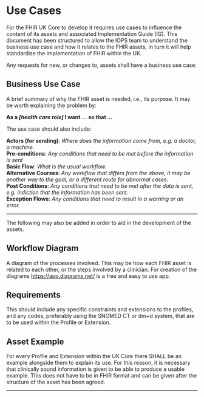 # Use Cases

For the FHIR UK Core to develop it requires use cases to influence the content of its assets and associated Implementation Guide (IG).  This document has been structured to allow the IOPS team to understand the business use case and how it relates to the FHIR assets, in turn it will help standardise the implementation of FHIR within the UK. 

Any requests for new, or changes to, assets shall have a business use case:

## Business Use Case
A brief summary of why the FHIR asset is needed, i.e., its purpose. It may be worth explaining the problem by:

**As a ***[health care role]*** I want *...* so that *...***

The use case should also include:

**Actors (for sending)**: *Where does the information come from, e.g. a doctor, a machine.*<br>
**Pre-conditions**: *Any conditions that need to be met before the information is sent*<br>
**Basic Flow**: *What is the usual workflow.*<br>
**Alternative Courses**: *Any workflow that differs from the above, it may be another way to the goal, or a different route for abnormal cases.*<br>
**Post Conditions**: *Any conditions that need to be met after the data is sent, e.g. indiction that the information has been sent.*<br>
**Exception Flows**: *Any conditions that need to result in a warning or an error.* 

---

The following may also be added in order to aid in the development of the assets. 
## Workflow Diagram
A diagram of the processes involved. This may be how each FHIR asset is related to each other, or the steps involved by a clinician. For creation of the diagrams https://app.diagrams.net/ is a free and easy to use app.

## Requirements
This should include any specific constraints and extensions to the profiles, and any codes, preferably using the SNOMED CT or dm+d system, that are to be used within the Profile or Extension.

## Asset Example

For every Profile and Extension within the UK Core there SHALL be an example alongside them to explain its use. For this reason, it is necessary that clinically sound information is given to be able to produce a usable example. This does not have to be in FHIR format and can be given after the structure of the asset has been agreed.

---
